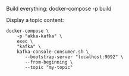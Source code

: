 Build everything:
docker-compose -p build

Display a topic content:
```
docker-compose \
    -p "akka-kafka" \
    exec \
    "kafka" \
    kafka-console-consumer.sh \
       --bootstrap-server "localhost:9092" \
       --from-beginning \
       --topic "my-topic"
```